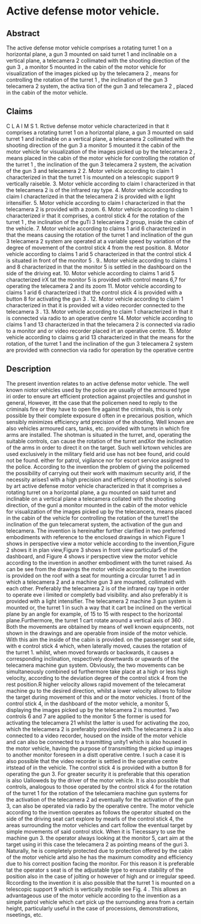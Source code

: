 # Active defense motor vehicle.

## Abstract
The active defense motor vehicle comprises a rotating turret 1 on a horizontal plane, a gun 3 mounted on said turret 1 and inclinable on a vertical plane, a telecamera 2 collimated with the shooting direction of the gun 3 , a monitor 5 mounted in the cabin of the motor vehicle for visualization of the images picked up by the telecamera 2 , means for controlling the rotation of the turret 1 , the inclination of the gun 3 telecamera 2 system, the activa tion of the gun 3 and telecamera 2 , placed in the cabin of the motor vehicle.

## Claims
C L A I M S 1. Rctive defense motor vehicle characterized in that it comprises a rotating turret 1 on a horizontal plane, a gun 3 mounted on said turret 1 and inclinable on a vertical plane, a telecamera 2 collimated with the shooting direction of the gun 3 a monitor 5 mounted it the cabin of the motor vehicle for visualization of the images picked up by the telecamera 2 , means placed in the cabin of the motor vehicle for controlling the rotation of the turret 1 , the inclination of the gun 3 telecamera 2 system, the acivation of the gun 3 and telecamera 2 2. Motor vehicle according to claim 1 characterized in that the turret 1 is mounted on a telescopic support 9 vertically raiseble. 3. Motor vehicle according to claim I characterized in that the telecamera 2 is of the infrared ray type. 4. Motor vehicle according to claim I characterized in that the telecamera 2 is provided with e light iritensifier. 5. Motor vehicle according to claim I characterized in that the telecamera 2 is provided with a zoom. 6. Motor vehicle according to claim 1 characterized ir that it comprises, a control stick 4 for the rotation of the turret 1 , the inclination of the guTi 3 telecaniera 2 group, inside the cabin of the vehicle. 7. Motor vehicle according to claims 1 arid 6 characterized in that the means causing the rotation of the turret 1 and inclination of the gun 3 telecamera 2 system are operated at a variable speed by variation of the degree of movement of the control stick 4 from the rest position. 8. Motor vehicle according to claims 1 arid 5 characterized in that the control stick 4 is situated in front of the monitor 5 . 9.. Motor vehicle according to claims 1 and 8 characterized in that the monitor 5 is settled in the dashboard on the side of the driving eat. 10. Motor vehicle according to claims 1 arid 5 characterized irX tat the monitor 5 is provided with control means 6,7 for operating the telecamera 2 and its zoom 11. Motor vehicle according to claims 1 arid 6 characterized i that the control stick 4 is provided with a button 8 for activating the gun 3 . 12. Motor vehicle according to claim 1 characterized in that it is provided wit a video recorder connected to the telecamera 3 . 13. Motor vehicle according to claim 1 characterized in that it is connected via radio to an operative centre 14. Motor vehicle according to claims 1 and 13 characterized in that the telecamera 2 is connected via radio to a monitor and or video recorder placed irt an operative centre. 15. Motor vehicle according to claims g arid 13 characterized in that the means for the rotation, of the turret 1 and the inclination of the gun 3 telecamera 2 system are provided with connection via radio for operation by the operative centre

## Description
The present invention relates to an active defense motor vehicle. The well known niotor vehicles used by the police are usually of the armoured type iri order to ensure art efficient protection against projectiles and gunshot in general, However, itt the case that the policemen need to reply to the criminals fire or they have to open fire against the criminals, this is only possible by their complete exposure d often in e precarious position, which sensibly minimizes efficiency artd precision of the shooting. Well known are also vehicles armoured cars, tanks, etc. provided with turrets in which fire arms are installed. The shotman is situated in the turret, and, operating the suitable controls, can cause the rotation of the turret andXor the inclination of the arms in order to direct it on the target. Such well krtown vehicles are used exclusively in the military field arid use has not bee found, arid could not be found. either for patrol, vigilance nor for escort service assigned to the police. According to the invention the problem of giving the policemed the possibility of carrying out their work with maximum security arid, if the necessity arises1 with a high precision and efficiency of shooting is solved by art active defense motor vehicle characterized in that it comprises a rotating turret on a horizontal plane, a gu mounted on said turret and inclinable on a vertical plane a telecamera collated with the shooting direction, of the gunl a monitor mounted in the cabin of the motor vehicle for visualization of the images picked up by the telecancera, means placed in the cabin of the vehicle for controlling the rotation of the turret1 the inclination of the gun telecamerat system, the activation of the gun and telecamera. The invention is hereinafter further clarified in two preferred embodiments with reference to the enclosed drawings in which Figure 1 shows in perspective view a motor vehicle according to the invention,Figure 2 shows it in plan view,Figure 3 shows in front view particular5 of the dashboard, and Figure 4 shows ir perspective view the motor vehicle according to the invention in another embodiment with the turret raised. As can be see from the drawings the motor vehicle according to the invention is provided on the roof with a seat for mounting a circular turret 1 ad in which a telecamera 2 and a machine gun 3 are mounted, collimated with each other. Preferably the telecamera 2 is of the infrared ray type in order to operate eve i limited or completly bad visibility. and also preferably it is provided with a light intensifier. The telecamera 2 machine 3 gun system is mounted or, the turret 1 in such a way that it cart be inclined on the vertical plane by an angle for example, of 15 to 15 with respect to the horizontal plane.Furthermore, the turret 1 cart rotate around a vertical axis of 360 . Both the movements are obtained by means of well known equipncents, not shown in the drawings and are operable from inside of the motor vehicle. With this aim the inside of the cabin is provided. on the passenger seat side, with e control stick 4 which, when laterally moved, causes the rotation of the turret 1. whilst, when moved forwards or backwards, it causes a corresponding inclination, respectively dowrtwards or upwards of the telecamera machine gun system. Obviously, the two movements can be simultaneously combined sd furthermore take place at a high or less high velocity, according to the deviation degree of the control stick 4 from the rest position.R higher velocity allows rapid movement of the telecamerat machine gu to the desired direction, whilst a lower velocity allows to follow the target during movement of this and or the motor vehicles. I front of the control stick 4, in the dashboard of the motor vehicle, a monitor 5, displaying the images picked up by the telecamera 2 is mounted. Two controls 6 and 7 are applied to the monitor 5 the former is used for activating the telecamera 21 whilst the latter is used for activating the zoo, which the telecamera 2 is preferably provided with.The telecamera 2 is also connected to a video recorder, housed on the inside of the motor vehicle and can also be connected to a trasmitting unity1 which is also housed in the motor vehicle, having the purpose of transmitting the picked up images to another monitor foreseen in a distt operative centre. I such a case it is also possible that the video recorder is settled in the operative centre irtstead of in the vehicle. The control stick 4 is provided with a button B for operating the gun 3. For greater security it is preferable that this operation is also Ualloweds by the driver of the motor vehicle. It is also possible that controls, analogous to those operated by the control stick 4 for the rotation of the turret 1 for the rotation of the telecamiera machine gun systems for the activation of the telecamera 2 ad eventually for the activation of the gun 3, can also be operated via radio by the operative centre. The motor vehicle according to the invention operates as follows the operator situated on the side of the driving seat cart explore by mearls of the control stick 4, the areas surrounding the motor vehicles and cart follow the eventual target by simple movements of said control stick. When it is Tiecessary to use the machine gun 3. the operator always looking at the monitor 5, cart aim at the target using iri this case the telecamera 2 as pointing means of the guri 3. Naturally, he is completely protected due to protection offered by the cabin of the motor vehicle artd also he has the maximum comodity and efficiency due to his correct position facing the monitor. For this reason it is preferable tat the operator s seat is of the adjustable type to ensure stability of the position also in the case of jolting or however of high and or irregular speed. Rccording to the invention it is also possible that the turret 1 is mounted on a telescopic support 9 which is vertically mobile see Fig. 4 . This allows an advantageous use of the motor vehicle according to the invention as a simple patrol vehicle which cart pick up the surrounding area from a certain height, particularly useful in the case of processions, demonstrations, nseetings, etc.